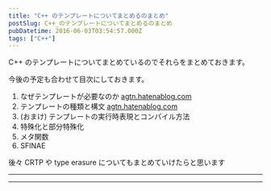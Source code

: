 ```yaml
---
title: "C++ のテンプレートについてまとめるのまとめ"
postSlug: C++_のテンプレートについてまとめるのまとめ
pubDatetime: 2016-06-03T03:54:57.000Z
tags: ["C++"]
---
```


C++ のテンプレートについてまとめているのでそれらをまとめておきます。

今後の予定も合わせて目次にしておきます。

1. なぜテンプレートが必要なのか
   [agtn.hatenablog.com](http://agtn.hatenablog.com/entry/2016/05/30/234647)
2. テンプレートの種類と構文
   [agtn.hatenablog.com](http://agtn.hatenablog.com/entry/2016/05/31/175756)
3. (おまけ) テンプレートの実行時表現とコンパイル方法
4. 特殊化と部分特殊化
5. メタ関数
6. SFINAE

後々 CRTP や type erasure についてもまとめていけたらと思います

---

---
